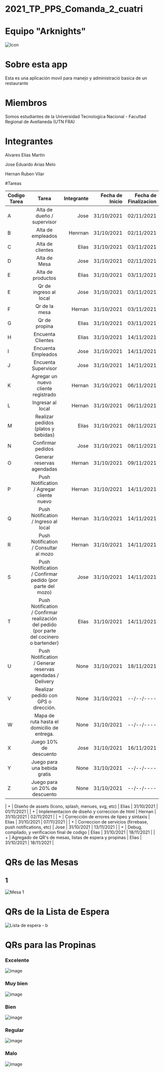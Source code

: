 # 2021_TP_PPS_Comanda_2_cuatri
# Equipo "Arknights"

![Icon](https://user-images.githubusercontent.com/36265028/140659793-70f971d6-8814-48cc-8bcc-be0ca936ad2a.png)

# Sobre esta app
Esta es una aplicación movil para manejo y administració basica de un restaurante

# Miembros
Somos estudiantes de la Universidad Tecnologica Nacional - Facultad Regional de Avellaneda (UTN FRA)

# Integrantes
Alvares Elias Martin

Jose Eduardo Arias Melo

Hernan Ruben Vilar

#Tareas

| Codigo Tarea       | Tarea          | Integrante  | Fecha de Inicio  | Fecha de Finalizacion |
| ------------- |:-------------:| -----:|-----:|-----:|
| A | Alta de dueño / supervisor                                                                | Jose       | 31/10/2021 | 02/11/2021 |
| B | Alta de empleados                                                                         | Henrnan    | 31/10/2021 | 02/11/2021 |
| C | Alta de clientes                                                                          | Elias      | 31/10/2021 | 03/11/2021 |
| D | Alta de Mesa                                                                              | Jose       | 31/10/2021 | 02/11/2021 |
| E | Alta de productos                                                                         | Elias      | 31/10/2021 | 03/11/2021 |
| E | Qr de ingreso al local                                                                    | Jose       | 31/10/2021 | 03/11/2021 |
| F | Qr de la mesa                                                                             | Hernan     | 31/10/2021 | 03/11/2021 |
| G | Qr de propina                                                                             | Elias      | 31/10/2021 | 03/11/2021 |
| H | Encuenta Clientes                                                                         | Elias      | 31/10/2021 | 14/11/2021 |
| I | Encuenta Empleados                                                                        | Jose       | 31/10/2021 | 14/11/2021 |
| J | Encuenta Supervisor                                                                       | Jose       | 31/10/2021 | 14/11/2021 |
| K | Agregar un nuevo cliente registrado                                                       | Hernan     | 31/10/2021 | 06/11/2021 |
| L | Ingresar al local                                                                         | Hernan     | 31/10/2021 | 06/11/2021 |
| M | Realizar pedidos (platos y bebidas)                                                       | Elias      | 31/10/2021 | 08/11/2021 |
| N | Confirmar pedidos                                                                         | Jose       | 31/10/2021 | 08/11/2021 |
| O | Generar reservas agendadas                                                                | Hernan     | 31/10/2021 | 09/11/2021 |
| P | Push Notification / Agregar cliente nuevo                                                 | Hernan     | 31/10/2021 | 14/11/2021 |
| Q | Push Notification / Ingreso al local                                                      | Hernan     | 31/10/2021 | 14/11/2021 |
| R | Push Notification / Consultar al mozo                                                     | Hernan     | 31/10/2021 | 14/11/2021 |
| S | Push Notification / Confirmar pedido (por parte del mozo)                                 | Jose       | 31/10/2021 | 14/11/2021 |
| T | Push Notification / Confirmar realización del pedido (por parte del cocinero o bartender) | Elias      | 31/10/2021 | 14/11/2021 |
| U | Push Notification / Generar reservas agendadas / Delivery                                 | None       | 31/10/2021 | 18/11/2021 |
| V | Realizar pedido con GPS o dirección.                                                      | None       | 31/10/2021 | --/--/---- |
| W | Mapa de ruta hasta el domicilio de entrega.                                               | None       | 31/10/2021 | --/--/---- |
| X | Juego 10% de descuento                                                                    | Jose       | 31/10/2021 | 16/11/2021 |
| Y | Juego para una bebida gratis                                                              | None       | 31/10/2021 | --/--/---- |
| Z | Juego para un 20% de descuento                                                            | None       | 31/10/2021 | --/--/---- |

| + | Diseño de assets (Icono, splash, menues, svg, etc)                                        | Elias      | 31/10/2021 | 01/11/2021 |
| + | Implementacion de diseño y correccion de html                                             | Hernan     | 31/10/2021 | 02/11/2021 |
| + | Corrección de errores de tipeo y sintaxis                                                 | Elias      | 31/10/2021 | 07/11/2021 |
| + | Correccion de servicios (firrebase, push notifications, etc)                              | Jose       | 31/10/2021 | 13/11/2021 |
| + | Debug, compilado, y verificacion final de codigo                                          | Elias      | 31/10/2021 | 18/11/2021 |
| + | Agregado de QR's de mesas, listas de espera y propinas                                    | Elias      | 31/10/2021 | 18/11/2021 |

# QRs de las Mesas
## 1
![Mesa 1](https://user-images.githubusercontent.com/36265028/142366336-ee1fc0f4-61ad-4a63-9a06-7f6e2483717e.png)



# QRs de la Lista de Espera 
![Lista de espera - b](https://user-images.githubusercontent.com/36265028/142366226-42edbeae-288a-4fa2-8cc6-be810a081c1d.png)


# QRs para las Propinas

### Excelente 
![image](https://user-images.githubusercontent.com/36265028/142366410-efb0a298-9813-46ec-9b5c-4b8fe92e8f88.png)


### Muy bien 
![image](https://user-images.githubusercontent.com/36265028/142366514-fa570a35-ef48-496f-a674-8a8e968425ca.png)


### Bien 
![image](https://user-images.githubusercontent.com/36265028/142366559-619883a3-dd3a-4c47-9554-3dd8d4a66db2.png)


### Regular 
![image](https://user-images.githubusercontent.com/36265028/142366602-199b52c1-08e1-4fe5-b236-c772c4cec84c.png)


### Malo 
![image](https://user-images.githubusercontent.com/36265028/142366663-fbe58bb0-dfad-4dd1-8dc2-0e51a9abfe0c.png)


